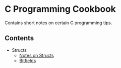# C Programming Cookbook

Contains short notes on certain C programming tips.

## Contents

- Structs
  - [Notes on Structs](./Structs/struct.md)
  - [Bitfields](./Structs/bitfields.md)


